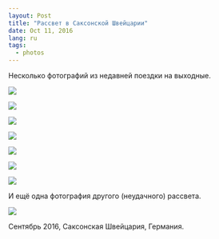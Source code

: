 ```yaml
---
layout: Post
title: "Рассвет в Саксонской Швейцарии"
date: Oct 11, 2016
lang: ru
tags:
  - photos
---
```


Несколько фотографий из недавней поездки на выходные.

![](photo://2016-09-04_8448_Artem_Sapegin)

<!--more-->

![](photo://2016-09-04_8413_Artem_Sapegin)

![](photo://2016-09-04_8457_Artem_Sapegin)

![](photo://2016-09-04_8487_Artem_Sapegin)

![](photo://2016-09-04_8507_Artem_Sapegin)

![](photo://2016-09-04_8515_Artem_Sapegin)

![](photo://2016-09-04_8522_Artem_Sapegin)

И ещё одна фотография другого (неудачного) рассвета.

![](photo://2016-09-03_8263_Artem_Sapegin)

Сентябрь 2016, Саксонская Швейцария, Германия.
